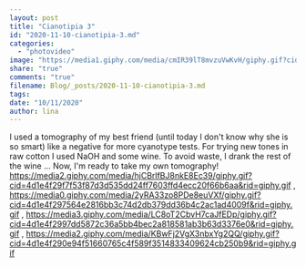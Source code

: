 ```yaml
---
layout: post
title: "Cianotipia 3"
id: "2020-11-10-cianotipia-3.md"
categories:
  - "photovideo"
image: "https://media1.giphy.com/media/cmIR39lT8mvzuVwKvH/giphy.gif?cid=4d1e4f296bc9fc90ca563a145f952f2e1ac7c17a678d2ed3&rid=giphy.gif"
share: "true"
comments: "true"
filename: Blog/_posts/2020-11-10-cianotipia-3.md
tags: 
date: "10/11/2020"
author: lina
---
```


I used a tomography of my best friend (until today I don't know why she is so smart) like a negative for more cyanotype tests. For trying new tones in raw cotton I used NaOH and some wine. To avoid waste, I drank the rest of the wine ... Now, I'm ready to take my own tomography!
https://media2.giphy.com/media/hjCBrlfBJ8nkE8Ec39/giphy.gif?cid=4d1e4f29f7f53f87d3d535dd24ff7603ffd4ecc20f66b6aa&rid=giphy.gif , https://media0.giphy.com/media/2yRA33zo8PDe8euVXf/giphy.gif?cid=4d1e4f297564e2816bb3c74d2db379dd36b4c2ac1ad4009f&rid=giphy.gif , https://media3.giphy.com/media/LC8oT2CbvH7caJfEDp/giphy.gif?cid=4d1e4f2997dd5872c36a5bb4bec2a818581ab3b63d3376e0&rid=giphy.gif , https://media2.giphy.com/media/KBwFj2VgX3nbxYg2QQ/giphy.gif?cid=4d1e4f290e94f51660765c4f589f3514833409624cb250b9&rid=giphy.gif